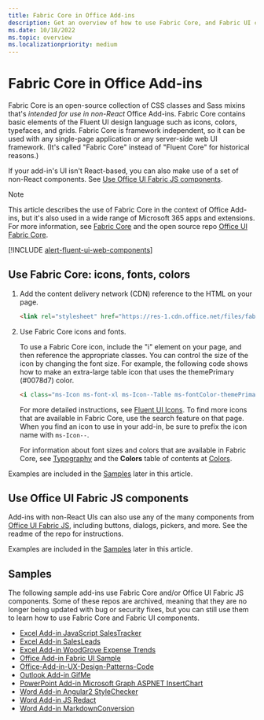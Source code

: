 ```yaml
---
title: Fabric Core in Office Add-ins 
description: Get an overview of how to use Fabric Core, and Fabric UI components in Office Add-ins.
ms.date: 10/18/2022
ms.topic: overview
ms.localizationpriority: medium
---
```


# Fabric Core in Office Add-ins

Fabric Core is an open-source collection of CSS classes and Sass mixins that's *intended for use in non-React* Office Add-ins. Fabric Core contains basic elements of the Fluent UI design language such as icons, colors, typefaces, and grids. Fabric Core is framework independent, so it can be used with any single-page application or any server-side web UI framework. (It's called "Fabric Core" instead of "Fluent Core" for historical reasons.)

If your add-in's UI isn't React-based, you can also make use of a set of non-React components. See [Use Office UI Fabric JS components](#use-office-ui-fabric-js-components).

> [!NOTE]
> This article describes the use of Fabric Core in the context of Office Add-ins, but it's also used in a wide range of Microsoft 365 apps and extensions. For more information, see [Fabric Core](https://developer.microsoft.com/fluentui#/get-started/web#fabric-core) and the open source repo [Office UI Fabric Core](https://github.com/OfficeDev/office-ui-fabric-core).

[!INCLUDE [alert-fluent-ui-web-components](../includes/alert-fluent-ui-web-components.md)]

## Use Fabric Core: icons, fonts, colors

1. Add the content delivery network (CDN) reference to the HTML on your page.

    ```html
    <link rel="stylesheet" href="https://res-1.cdn.office.net/files/fabric-cdn-prod_20230815.002/office-ui-fabric-core/11.0.0/css/fabric.min.css">
    ```

2. Use Fabric Core icons and fonts.

    To use a Fabric Core icon, include the "i" element on your page, and then reference the appropriate classes. You can control the size of the icon by changing the font size. For example, the following code shows how to make an extra-large table icon that uses the themePrimary (#0078d7) color.

    ```html
    <i class="ms-Icon ms-font-xl ms-Icon--Table ms-fontColor-themePrimary"></i>
    ```

    For more detailed instructions, see [Fluent UI Icons](https://developer.microsoft.com/fluentui#/styles/web/icons). To find more icons that are available in Fabric Core, use the search feature on that page. When you find an icon to use in your add-in, be sure to prefix the icon name with `ms-Icon--`.

    For information about font sizes and colors that are available in Fabric Core, see [Typography](https://developer.microsoft.com/fluentui#/styles/web/typography) and the **Colors** table of contents at [Colors](https://developer.microsoft.com/fluentui#/styles/web/colors).

Examples are included in the [Samples](#samples) later in this article.

## Use Office UI Fabric JS components

Add-ins with non-React UIs can also use any of the many components from [Office UI Fabric JS](https://github.com/OfficeDev/office-ui-fabric-js), including buttons, dialogs, pickers, and more. See the readme of the repo for instructions.

Examples are included in the [Samples](#samples) later in this article.

## Samples

The following sample add-ins use Fabric Core and/or Office UI Fabric JS components. Some of these repos are archived, meaning that they are no longer being updated with bug or security fixes, but you can still use them to learn how to use Fabric Core and Fabric UI components.

- [Excel Add-in JavaScript SalesTracker](https://github.com/OfficeDev/Excel-Add-in-JavaScript-SalesTracker)
- [Excel Add-in SalesLeads](https://github.com/OfficeDev/Excel-Add-in-SalesLeads)
- [Excel Add-in WoodGrove Expense Trends](https://github.com/OfficeDev/Excel-Add-in-WoodGrove-Expense-Trends)
- [Office Add-in Fabric UI Sample](https://github.com/OfficeDev/Office-Add-in-Fabric-UI-Sample)
- [Office-Add-in-UX-Design-Patterns-Code](https://github.com/OfficeDev/Office-Add-in-UX-Design-Patterns-Code)
- [Outlook Add-in GifMe](https://github.com/OfficeDev/Outlook-Add-in-GifMe)
- [PowerPoint Add-in Microsoft Graph ASPNET InsertChart](https://github.com/OfficeDev/PowerPoint-Add-in-Microsoft-Graph-ASPNET-InsertChart)
- [Word Add-in Angular2 StyleChecker](https://github.com/OfficeDev/Word-Add-in-Angular2-StyleChecker)
- [Word Add-in JS Redact](https://github.com/OfficeDev/Word-Add-in-JS-Redact)
- [Word Add-in MarkdownConversion](https://github.com/OfficeDev/Word-Add-in-MarkdownConversion)
